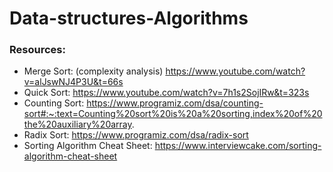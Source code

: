 # Data-structures-Algorithms

### Resources:
* Merge Sort: (complexity analysis) https://www.youtube.com/watch?v=alJswNJ4P3U&t=66s
* Quick Sort:  https://www.youtube.com/watch?v=7h1s2SojIRw&t=323s
* Counting Sort: https://www.programiz.com/dsa/counting-sort#:~:text=Counting%20sort%20is%20a%20sorting,index%20of%20the%20auxiliary%20array.
* Radix Sort: https://www.programiz.com/dsa/radix-sort
* Sorting Algorithm Cheat Sheet: https://www.interviewcake.com/sorting-algorithm-cheat-sheet
